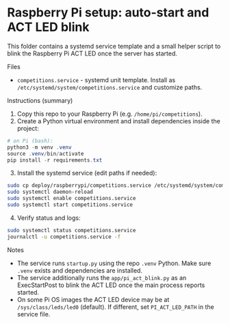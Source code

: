 Raspberry Pi setup: auto-start and ACT LED blink
===============================================

This folder contains a systemd service template and a small helper script to blink the Raspberry Pi ACT LED once the server has started.

Files
- `competitions.service` - systemd unit template. Install as `/etc/systemd/system/competitions.service` and customize paths.

Instructions (summary)
1. Copy this repo to your Raspberry Pi (e.g. `/home/pi/competitions`).
2. Create a Python virtual environment and install dependencies inside the project:

```powershell
# on Pi (bash):
python3 -m venv .venv
source .venv/bin/activate
pip install -r requirements.txt
```

3. Install the systemd service (edit paths if needed):

```bash
sudo cp deploy/raspberrypi/competitions.service /etc/systemd/system/competitions.service
sudo systemctl daemon-reload
sudo systemctl enable competitions.service
sudo systemctl start competitions.service
```

4. Verify status and logs:

```bash
sudo systemctl status competitions.service
journalctl -u competitions.service -f
```

Notes
- The service runs `startup.py` using the repo `.venv` Python. Make sure `.venv` exists and dependencies are installed.
- The service additionally runs the `app/pi_act_blink.py` as an ExecStartPost to blink the ACT LED once the main process reports started.
- On some Pi OS images the ACT LED device may be at `/sys/class/leds/led0` (default). If different, set `PI_ACT_LED_PATH` in the service file.
